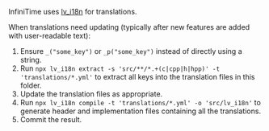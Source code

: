 InfiniTime uses [lv_i18n](https://github.com/lvgl/lv_i18n) for translations.

When translations need updating (typically after new features are added with user-readable text): 
1. Ensure `_("some_key")` or `_p("some_key")` instead of directly using a string.
2. Run `npx lv_i18n extract -s 'src/**/*.+(c|cpp|h|hpp)' -t 'translations/*.yml'` to extract all keys into the translation files in this folder.
3. Update the translation files as appropriate.
4. Run `npx lv_i18n compile -t 'translations/*.yml' -o 'src/lv_i18n'` to generate header and implementation files containing all the translations.
5. Commit the result.


